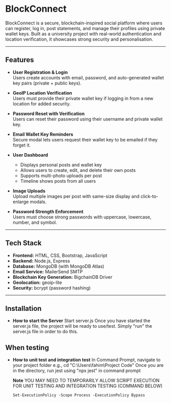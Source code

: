 # BlockConnect

BlockConnect is a secure, blockchain-inspired social platform where users can register, log in, post statements, and manage their profiles using private wallet keys. Built as a university project with real-world authentication and location verification, it showcases strong security and personalisation.

---

## Features

- **User Registration & Login**  
  Users create accounts with email, password, and auto-generated wallet key pairs (private + public keys).

- **GeoIP Location Verification**  
  Users must provide their private wallet key if logging in from a new location for added security.

- **Password Reset with Verification**  
  Users can reset their password using their username and private wallet key.

- **Email Wallet Key Reminders**  
  Secure modal lets users request their wallet key to be emailed if they forget it.

- **User Dashboard**  
  - Displays personal posts and wallet key
  - Allows users to create, edit, and delete their own posts
  - Supports multi-photo uploads per post
  - Timeline shows posts from all users

- **Image Uploads**  
  Upload multiple images per post with same-size display and click-to-enlarge modals.

- **Password Strength Enforcement**  
  Users must choose strong passwords with uppercase, lowercase, number, and symbol.

---

## Tech Stack

- **Frontend:** HTML, CSS, Bootstrap, JavaScript  
- **Backend:** Node.js, Express  
- **Database:** MongoDB (with MongoDB Atlas)  
- **Email Service:** MailerSend SMTP  
- **Blockchain Key Generation:** BigchainDB Driver  
- **Geolocation:** geoip-lite
- **Security:** bcrypt (password hashing)

---

## Installation

- **How to start the Server**
  Start server.js
  Once you have started the server.js file, the project will be ready to use/test. 
  Simply "run" the server.js file in order to do this.

## When testing

- **How to unit test and integration test**
  In Command Prompt, navigate to your project folder e.g., cd "C:\Users\fahim\Project Code"
  Once you are in the directory, run jest using "npx jest" in command prompt

    **Note** YOU MAY NEED TO TEMPORARILY ALLOW SCRIPT EXECUTION FOR UNIT TESTING AND INTEGRATION TESTING (COMMAND BELOW)
  
      Set-ExecutionPolicy -Scope Process -ExecutionPolicy Bypass



   
